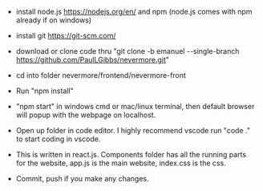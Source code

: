 * install node.js https://nodejs.org/en/ and npm (node.js comes with npm already if on windows)
* install git https://git-scm.com/

* download or clone code thru "git clone -b emanuel --single-branch https://github.com/PaulLGibbs/nevermore.git"

* cd into folder nevermore/frontend/nevermore-front

* Run "npm install"

* "npm start" in windows cmd or mac/linux terminal, then default browser will popup with the webpage on localhost.

* Open up folder in code editor. I highly recommend vscode run "code ." to start coding in vscode.

* This is written in react.js. Components folder has all the running parts for the website, app.js is the main website, index.css is the css. 

* Commit, push if you make any changes.



